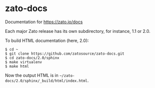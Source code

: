 zato-docs
=========

Documentation for https://zato.io/docs

Each major Zato release has its own subdirectory, for instance, 1.1 or 2.0.

To build HTML documentation (here, 2.0):

```
$ cd ~
$ git clone https://github.com/zatosource/zato-docs.git
$ cd zato-docs/2.0/sphinx
$ make virtualenv
$ make html
```

Now the output HTML is in ```~/zato-docs/2.0/sphinx/_build/html/index.html```.

